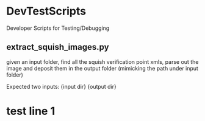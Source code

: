 # DevTestScripts
Developer Scripts for Testing/Debugging

## extract_squish_images.py
given an input folder, find all the squish verification point xmls, parse out the image and deposit them in the output folder (mimicking the 
path under input folder) 

Expected two inputs: {input dir} {output dir} 
# test line 1
